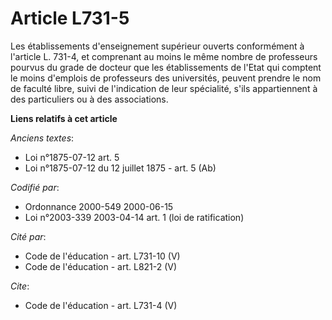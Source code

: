 # Article L731-5

Les établissements d'enseignement supérieur ouverts conformément à l'article L. 731-4, et comprenant au moins le même nombre
de professeurs pourvus du grade de docteur que les établissements de l'Etat qui comptent le moins d'emplois de professeurs
des universités, peuvent prendre le nom de faculté libre, suivi de l'indication de leur spécialité, s'ils appartiennent à des
particuliers ou à des associations.

**Liens relatifs à cet article**

_Anciens textes_:

  - Loi n°1875-07-12 art. 5
  - Loi n°1875-07-12 du 12 juillet 1875 - art. 5 (Ab)

_Codifié par_:

  - Ordonnance 2000-549 2000-06-15
  - Loi n°2003-339 2003-04-14 art. 1 (loi de ratification)

_Cité par_:

  - Code de l'éducation - art. L731-10 (V)
  - Code de l'éducation - art. L821-2 (V)

_Cite_:

  - Code de l'éducation - art. L731-4 (V)
